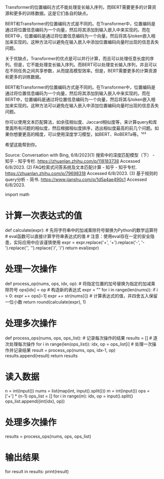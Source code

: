 
Transformer的位置编码方式不能处理变长输入序列，而BERT需要更多的计算资源和更多的训练数据。这是它们各自的缺点。

BERT和Transformer的位置编码方式是不同的。在Transformer中，位置编码是通过将位置信息编码为一个向量，然后将其添加到输入嵌入中来实现的。而在BERT中，位置编码是通过将位置信息编码为一个向量，然后将其与token嵌入相加来实现的。这种方法可以避免在输入嵌入中添加位置编码向量时出现的信息丢失问题。

关于优缺点，Transformer的优点是可以并行计算，而且可以处理任意长度的序列。但是，它不能处理变长输入序列。而BERT可以处理变长输入序列，并且可以在不同任务之间共享参数，从而提高模型效率。但是，BERT需要更多的计算资源和更多的训练数据。


BERT和Transformer的位置编码方式是不同的。在Transformer中，位置编码是通过将位置信息编码为一个向量，然后将其添加到输入嵌入中来实现的。而在BERT中，位置编码是通过将位置信息编码为一个向量，然后将其与token嵌入相加来实现的。这种方法可以避免在输入嵌入中添加位置编码向量时出现的信息丢失问题。


你可以使用文本匹配算法，如余弦相似度、Jaccard相似度等，来计算query和库里面所有问题的相似度，然后根据相似度排序，选出相似度最高的前几个问题。如果你想要更高的精度，可以使用深度学习模型，如BERT、RoBERTa等。¹²³

希望这能帮到你。

Source: Conversation with Bing, 6/8/2023(1) 搜索中的深度匹配模型（下） - 知乎 - 知乎专栏. https://zhuanlan.zhihu.com/p/118183738 Accessed 6/8/2023.
(2) FAQ检索式问答系统及文本匹配计算 - 知乎 - 知乎专栏. https://zhuanlan.zhihu.com/p/79698318 Accessed 6/8/2023.
(3) 基于规则的query分析 - 简书. https://www.jianshu.com/p/1d5a4ae490c1 Accessed 6/8/2023.

import math

# 计算一次表达式的值
def calculate(expr):
    # 先将字符串中的加减乘除符号替换为Python的数学运算符
    # eval函数可以直接计算字符串表达式的值
    # 注意：使用eval存在一定的安全隐患，实际应用中应该谨慎使用
    expr = expr.replace('+', '+').replace('-', '-').replace('*', '*').replace('/', '/')
    return eval(expr)

# 处理一次操作
def process_op(nums, ops, idx, op):
    # 将指定位置的加号替换为指定的加减乘除符号
    ops[idx] = op
    # 构造新的表达式
    expr = ""
    for i in range(len(nums)):
        if i > 0:
            expr += ops[i-1]
        expr += str(nums[i])
    # 计算表达式的值，并四舍五入保留一位小数
    return round(calculate(expr), 1)

# 处理多次操作
def process_ops(nums, ops, ops_list):
    # 记录每次操作的结果
    results = []
    # 逐次处理每次操作
    for i in range(len(ops_list)):
        idx, op = ops_list[i]
        # 处理一次操作并记录结果
        result = process_op(nums, ops, idx-1, op)
        results.append(result)
    return results

# 读入数据
n = int(input())
nums = list(map(int, input().split()))
m = int(input())
ops = ['+'] * (n-1)
ops_list = []
for i in range(m):
    idx, op = input().split()
    ops_list.append((int(idx), op))

# 处理多次操作
results = process_ops(nums, ops, ops_list)

# 输出结果
for result in results:
    print(result)
